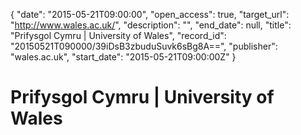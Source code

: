 {
  "date": "2015-05-21T09:00:00", 
  "open_access": true, 
  "target_url": "http://www.wales.ac.uk/", 
  "description": "", 
  "end_date": null, 
  "title": "Prifysgol Cymru | University of Wales", 
  "record_id": "20150521T090000/39iDsB3zbuduSuvk6sBg8A==", 
  "publisher": "wales.ac.uk", 
  "start_date": "2015-05-21T09:00:00Z"
}

# Prifysgol Cymru | University of Wales

